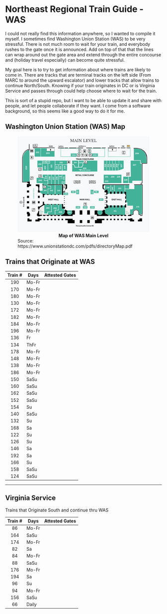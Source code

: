 # Northeast Regional Train Guide - WAS

I could not really find this information anywhere, so I wanted to compile
it myself. I sometimes find Washington Union Station (WAS) to be very
stressful. There is not much room to wait for your train, and everybody
rushes to the gate once it is announced. Add on top of that that the lines
can wrap around out the gate area and extend through the entire concourse
and (holiday travel especially) can become quite stressful.

My goal here is to try to get information about where trains are likely to
come in. There are tracks that are terminal tracks on the left side (From
MARC to around the upward escalator) and lower tracks that allow trains to 
continue North/South. Knowing if your train originates in DC or is 
Virginia Service and passes through could help choose where to wait for the
train.

This is sort of a stupid repo, but I want to be able to update it and share
with people, and let people collaborate if they want. I come from a software
background, so this seems like a good way to do it for me.

## Washington Union Station (WAS) Map

<figure>

<img src="./map.png" alt="Map of WAS Main Level">

<figcaption align="center"><b>Map of WAS Main Level</b></figcaption>
Source: https://www.unionstationdc.com/pdfs/directoryMap.pdf

</figure>

## Trains that Originate at WAS

| Train \# | Days | Attested Gates |
|:---:|-------|---|
| 190 | Mo-Fr | |
| 170 | Mo-Fr | |
| 180 | Mo-Fr | |
| 130 | Mo-Fr | |
| 172 | Mo-Fr | |
| 182 | Mo-Fr | |
| 184 | Mo-Fr | |
| 196 | Mo-Fr | |
| 136 | Fr    | |
| 134 | ThFr  | |
| 178 | Mo-Fr | |
| 148 | Mo-Fr | |
| 138 | Mo-Fr | |
| 186 | Mo-Fr | |
| 150 | SaSu  | |
| 160 | SaSu  | |
| 162 | SaSu  | |
| 152 | SaSu  | |
| 154 | Su    | |
| 140 | SaSu  | |
| 132 | Su    | |
| 168 | Sa    | |
| 122 | Su    | |
| 126 | Su    | |
| 146 | Sa    | |
| 192 | Sa    | |
| 166 | Su    | |
| 158 | SaSu  | |
| 124 | SaSu  | |

--------------------------------------------------------

## Virginia Service

Trains that Originate South and continue thru WAS

| Train \# | Days | Attested Gates |
|:---:|-------|---|
| 86  | Mo-Fr | |
| 164 | SaSu  | |
| 174 | Mo-Fr | |
| 82  | Sa    | |
| 84  | Mo-Fr | |
| 88  | SaSu  | |
| 176 | Mo-Fr | |
| 194 | Sa    | |
| 96  | Su    | |
| 94  | Mo-Fr | |
| 156 | SaSu  | |
| 66  | Daily | |
